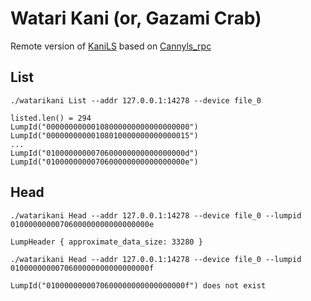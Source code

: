 # Watari Kani (or, Gazami Crab)
Remote version of [KaniLS](https://github.com/frugalos/kanils) based on [Cannyls_rpc](https://github.com/frugalos/cannyls_rpc)

## List
`./watarikani List --addr 127.0.0.1:14278 --device file_0`

```
listed.len() = 294
LumpId("00000000000108000000000000000000")
LumpId("00000000000108010000000000000015")
...
LumpId("0100000000070600000000000000000d")
LumpId("0100000000070600000000000000000e")
```

## Head
`./watarikani Head --addr 127.0.0.1:14278 --device file_0 --lumpid 0100000000070600000000000000000e`

```
LumpHeader { approximate_data_size: 33280 }
```

`./watarikani Head --addr 127.0.0.1:14278 --device file_0 --lumpid 0100000000070600000000000000000f`

```
LumpId("0100000000070600000000000000000f") does not exist
```
